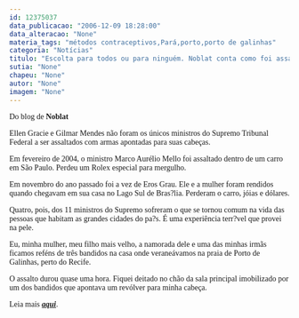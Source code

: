 ```yaml
---
id: 12375037
data_publicacao: "2006-12-09 18:28:00"
data_alteracao: "None"
materia_tags: "métodos contraceptivos,Pará,porto,porto de galinhas"
categoria: "Notícias"
titulo: "Escolta para todos ou para ninguém. Noblat conta como foi assaltado em Porto de Galinhas"
sutia: "None"
chapeu: "None"
autor: "None"
imagem: "None"
---
```

<p><P class=fontTitulo><FONT face=Verdana>Do blog de <STRONG>Noblat</STRONG></FONT></P></p>
<p><P class=fontTitulo><FONT face=Verdana>Ellen Gracie e Gilmar Mendes não foram os únicos ministros do Supremo Tribunal Federal a ser assaltados com armas apontadas para suas cabeças.</FONT></P></p>
<p><P><FONT face=Verdana>Em fevereiro de 2004, o ministro Marco Aurélio Mello foi assaltado dentro de um carro em São Paulo. Perdeu um Rolex especial para mergulho.</FONT></P></p>
<p><P><FONT face=Verdana>Em novembro do ano passado foi a vez de Eros Grau. Ele e a mulher foram rendidos quando chegavam em sua casa no Lago Sul de Bras?lia. Perderam o carro, jóias e dólares.</FONT></P></p>
<p><P><FONT face=Verdana>Quatro, pois, dos 11 ministros do Supremo sofreram o que se tornou comum na vida das pessoas que habitam as grandes cidades do pa?s. É uma experiência terr?vel que provei na pele.</FONT></P></p>
<p><P><FONT face=Verdana>Eu, minha mulher, meu filho mais velho, a namorada dele e uma das minhas irmãs ficamos reféns de três bandidos na casa onde veraneávamos na praia de Porto de Galinhas, perto do Recife.</FONT></P></p>
<p><P><FONT face=Verdana>O assalto durou quase uma hora. Fiquei deitado no chão da sala principal&nbsp;imobilizado por um dos bandidos que apontava um revólver para minha cabeça.</FONT></P></p>
<p><P><FONT face=Verdana>Leia mais <A href=\"https://noblat1.estadao.com.br/noblat/visualizarConteudo.do\" target=_blank><STRONG><EM>aqui</EM></STRONG></A>.</FONT></P> </p>
